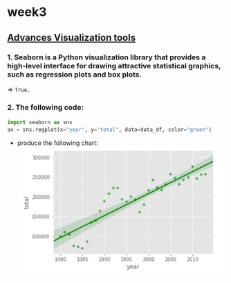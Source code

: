 # week3
## [Advances Visualization tools](https://www.coursera.org/learn/python-for-data-visualization/exam/nJc7I/advanced-visualization-tools/attempt)
### 1. Seaborn is a Python visualization library that provides a high-level interface for drawing attractive statistical graphics, such as regression plots and box plots. 
=> `True.`
### 2. The following code:  
```python
import seaborn as sns
ax = sns.regplot(x="year", y="total", data=data_df, color="green")
```  
- produce the following chart:
![](answer/DHsNn1KxEeiR6g55Hcwzvg_251ca7a75b83bfb7444059e6d29eac21_Screen-Shot-2017-07-24-at-9.25.35-AM.png)


